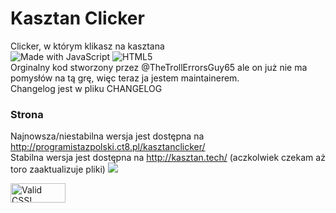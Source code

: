 # Kasztan Clicker
Clicker, w którym klikasz na kasztana<br>
![Made with JavaScript](https://forthebadge.com/images/badges/made-with-javascript.svg) ![HTML5](https://forthebadge.com/images/badges/validated-html5.svg)<br>
Orginalny kod stworzony przez @TheTrollErrorsGuy65 ale on już nie ma pomysłów na tą grę, więc teraz ja jestem maintainerem.<br>
Changelog jest w pliku CHANGELOG
### Strona
Najnowsza/niestabilna wersja jest dostępna na http://programistazpolski.ct8.pl/kasztanclicker/<br>
Stabilna wersja jest dostępna na http://kasztan.tech/ (aczkolwiek czekam aż toro zaaktualizuje pliki)
![](https://raw.githubusercontent.com/ProgramistaZpolski/kasztan-clicker/master/Screenshot_2020-11-20%20Kasztan%20Clicker.png)
<p>
    <a href="http://jigsaw.w3.org/css-validator/check/referer">
        <img style="border:0;width:88px;height:31px"
            src="http://jigsaw.w3.org/css-validator/images/vcss"
            alt="Valid CSS!" />
    </a>
</p>
